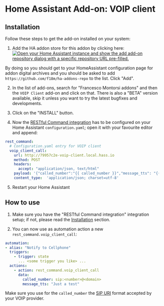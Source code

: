 # Home Assistant Add-on: VOIP client

## Installation

Follow these steps to get the add-on installed on your system:

1. Add the HA addon store for this addon by clicking here: [![Open your Home Assistant instance and show the add add-on repository dialog with a specific repository URL pre-filled.](https://my.home-assistant.io/badges/supervisor_add_addon_repository.svg)](https://my.home-assistant.io/redirect/supervisor_add_addon_repository/?repository_url=https%3A%2F%2Fgithub.com%2Ff18m%2Fha-addons-repo)

By doing so you should get to your HomeAssistant configuration page for addon digital archives and you should be asked to add `https://github.com/f18m/ha-addons-repo` to the list. Click "Add".

2. In the list of add-ons, search for "Francesco Montorsi addons" and then the `VOIP Client` add-on and click on that. There is also a "BETA" version available, skip it unless you want to try the latest bugfixes and developments.

3. Click on the "INSTALL" button.

4. Now the [RESTful Command integration](https://www.home-assistant.io/integrations/rest_command) has to be configured on your Home Assistant `configuration.yaml`; open it with your favourite editor and append:

```yaml
rest_command:
  # Configuration.yaml entry for VOIP client
  voip_client_call:
    url: http://79957c2e-voip-client.local.hass.io
    method: POST
    headers:
      accept: "application/json, text/html"
    payload: '{"called_number":"{{ called_number }}","message_tts": "{{ message_tts }}"}}'
    content_type:  'application/json; charset=utf-8'
```

5. Restart your Home Assistant


## How to use

1. Make sure you have the "RESTful Command integration" integration setup; if not, please read the [Installation](#installation) section.

2. You can now use as automation action a new `rest_command.voip_client_call`:

```yaml
automation:
- alias: "Notify to Cellphone"
  triggers:
    - trigger: state
      ... <some trigger you like> ...
  actions:
    - action: rest_command.voip_client_call
      data:
        called_number: sip:<number>@<domain>
        message_tts: "Just a test"
```

Make sure you use for the `called_number` the [SIP URI](https://en.wikipedia.org/wiki/SIP_URI_scheme) format
accepted by your VOIP provider.

